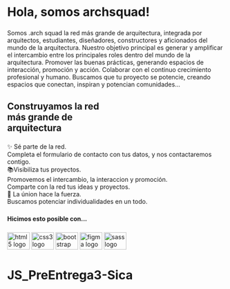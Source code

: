 <h1 align="left">Hola, somos archsquad!</h1>

###

<p align="left">Somos .arch squad la red más grande de arquitectura, integrada por arquitectos, estudiantes, diseñadores, constructores y aficionados del mundo de la arquitectura. Nuestro objetivo principal es generar y amplificar el intercambio entre los principales roles dentro del mundo de la arquitectura. Promover las buenas prácticas, generando espacios de interacción, promoción y acción. Colaborar con el continuo crecimiento profesional y humano. Buscamos que tu proyecto se potencie, creando espacios que conectan, inspiran y potencian comunidades...</p>

###

<h2 align="left">Construyamos la red<br>más grande de<br>arquitectura</h2>

###

<p align="left">✨ Sé parte de la red.<br>Completa el formulario de contacto con tus datos, y nos contactaremos contigo.<br>📚Visibiliza tus proyectos.<br>Promovemos el intercambio, la interaccion y promoción.<br>Comparte con la red tus ideas y proyectos.<br>🎯 La únion hace la fuerza.<br>Buscamos potenciar individualidades en un todo.</p>

###

<h4 align="left">Hicimos esto posible con...</h4>

###

<div align="left">
  <img src="https://cdn.jsdelivr.net/gh/devicons/devicon/icons/html5/html5-original.svg" height="40" width="52" alt="html5 logo"  />
  <img src="https://cdn.jsdelivr.net/gh/devicons/devicon/icons/css3/css3-original.svg" height="40" width="52" alt="css3 logo"  />
  <img src="https://cdn.jsdelivr.net/gh/devicons/devicon/icons/bootstrap/bootstrap-original.svg" height="40" width="52" alt="bootstrap logo"  />
  <img src="https://cdn.jsdelivr.net/gh/devicons/devicon/icons/figma/figma-original.svg" height="40" width="52" alt="figma logo"  />
  <img src="https://cdn.jsdelivr.net/gh/devicons/devicon/icons/sass/sass-original.svg" height="40" width="52" alt="sass logo"  />
</div>

###
# JS_PreEntrega3-Sica
